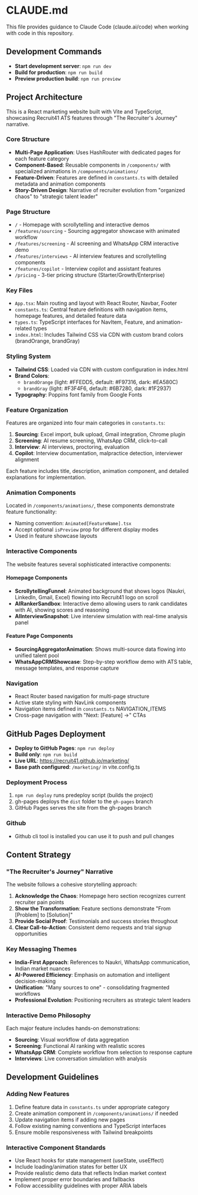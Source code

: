 # CLAUDE.md

This file provides guidance to Claude Code (claude.ai/code) when working with code in this repository.

## Development Commands

- **Start development server**: `npm run dev`
- **Build for production**: `npm run build`
- **Preview production build**: `npm run preview`

## Project Architecture

This is a React marketing website built with Vite and TypeScript, showcasing Recruit41 ATS features through "The Recruiter's Journey" narrative.

### Core Structure

- **Multi-Page Application**: Uses HashRouter with dedicated pages for each feature category
- **Component-Based**: Reusable components in `/components/` with specialized animations in `/components/animations/`
- **Feature-Driven**: Features are defined in `constants.ts` with detailed metadata and animation components
- **Story-Driven Design**: Narrative of recruiter evolution from "organized chaos" to "strategic talent leader"

### Page Structure

- `/` - Homepage with scrollytelling and interactive demos
- `/features/sourcing` - Sourcing aggregator showcase with animated workflow
- `/features/screening` - AI screening and WhatsApp CRM interactive demo
- `/features/interviews` - AI interview features and scrollytelling components
- `/features/copilot` - Interview copilot and assistant features
- `/pricing` - 3-tier pricing structure (Starter/Growth/Enterprise)

### Key Files

- `App.tsx`: Main routing and layout with React Router, Navbar, Footer
- `constants.ts`: Central feature definitions with navigation items, homepage features, and detailed feature data
- `types.ts`: TypeScript interfaces for NavItem, Feature, and animation-related types
- `index.html`: Includes Tailwind CSS via CDN with custom brand colors (brandOrange, brandGray)

### Styling System

- **Tailwind CSS**: Loaded via CDN with custom configuration in index.html
- **Brand Colors**:
  - `brandOrange` (light: #FFEDD5, default: #F97316, dark: #EA580C)
  - `brandGray` (light: #F3F4F6, default: #6B7280, dark: #1F2937)
- **Typography**: Poppins font family from Google Fonts

### Feature Organization

Features are organized into four main categories in `constants.ts`:

1. **Sourcing**: Excel import, bulk upload, Gmail integration, Chrome plugin
2. **Screening**: AI resume screening, WhatsApp CRM, click-to-call
3. **Interview**: AI interviews, proctoring, evaluation
4. **Copilot**: Interview documentation, malpractice detection, interviewer alignment

Each feature includes title, description, animation component, and detailed explanations for implementation.

### Animation Components

Located in `/components/animations/`, these components demonstrate feature functionality:

- Naming convention: `Animated[FeatureName].tsx`
- Accept optional `isPreview` prop for different display modes
- Used in feature showcase layouts

### Interactive Components

The website features several sophisticated interactive components:

#### Homepage Components
- **ScrollytellingFunnel**: Animated background that shows logos (Naukri, LinkedIn, Gmail, Excel) flowing into Recruit41 logo on scroll
- **AIRankerSandbox**: Interactive demo allowing users to rank candidates with AI, showing scores and reasoning
- **AIInterviewSnapshot**: Live interview simulation with real-time analysis panel

#### Feature Page Components
- **SourcingAggregatorAnimation**: Shows multi-source data flowing into unified talent pool
- **WhatsAppCRMShowcase**: Step-by-step workflow demo with ATS table, message templates, and response capture

### Navigation

- React Router based navigation for multi-page structure
- Active state styling with NavLink components
- Navigation items defined in `constants.ts` NAVIGATION_ITEMS
- Cross-page navigation with "Next: [Feature] →" CTAs

## GitHub Pages Deployment

- **Deploy to GitHub Pages**: `npm run deploy`
- **Build only**: `npm run build`
- **Live URL**: https://recruit41.github.io/marketing/
- **Base path configured**: `/marketing/` in vite.config.ts

### Deployment Process
1. `npm run deploy` runs predeploy script (builds the project)
2. gh-pages deploys the `dist` folder to the `gh-pages` branch
3. GitHub Pages serves the site from the gh-pages branch

### Github

- Github cli tool is installed you can use it to push and pull changes

## Content Strategy

### "The Recruiter's Journey" Narrative

The website follows a cohesive storytelling approach:

1. **Acknowledge the Chaos**: Homepage hero section recognizes current recruiter pain points
2. **Show the Transformation**: Feature sections demonstrate "From [Problem] to [Solution]"
3. **Provide Social Proof**: Testimonials and success stories throughout
4. **Clear Call-to-Action**: Consistent demo requests and trial signup opportunities

### Key Messaging Themes

- **India-First Approach**: References to Naukri, WhatsApp communication, Indian market nuances
- **AI-Powered Efficiency**: Emphasis on automation and intelligent decision-making
- **Unification**: "Many sources to one" - consolidating fragmented workflows
- **Professional Evolution**: Positioning recruiters as strategic talent leaders

### Interactive Demo Philosophy

Each major feature includes hands-on demonstrations:
- **Sourcing**: Visual workflow of data aggregation
- **Screening**: Functional AI ranking with realistic scores
- **WhatsApp CRM**: Complete workflow from selection to response capture
- **Interviews**: Live conversation simulation with analysis

## Development Guidelines

### Adding New Features

1. Define feature data in `constants.ts` under appropriate category
2. Create animation component in `/components/animations/` if needed
3. Update navigation items if adding new pages
4. Follow existing naming conventions and TypeScript interfaces
5. Ensure mobile responsiveness with Tailwind breakpoints

### Interactive Component Standards

- Use React hooks for state management (useState, useEffect)
- Include loading/animation states for better UX
- Provide realistic demo data that reflects Indian market context
- Implement proper error boundaries and fallbacks
- Follow accessibility guidelines with proper ARIA labels
